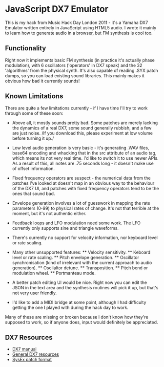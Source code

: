 # JavaScript DX7 Emulator

This is my hack from Music Hack Day London 2011 - it's a Yamaha DX7
Emulator written entirely in JavaScript using HTML5 audio. I wrote it
mainly to learn how to generate audio in a browser, but FM synthesis
is cool too.

## Functionality

Right now it implements basic FM synthesis (in practice it's actually
phase modulation), with 6 oscillators ('operators' in DX7 speak) and
the 32 'algorithms' from the physical synth. It's also capable of
reading .SYX patch dumps, so you can load existing sound
libraries. This mainly makes it obvious how bad it currently sounds!

## Known Limitations

There are quite a few limitations currently - if I have time I'll try
to work through some of these soon:

* Above all, it mostly sounds pretty bad. Some patches are merely
  lacking the dynamics of a real DX7, some sound generally rubbish,
  and a few are just noise. /If you download this, please experiment
  at low volume before turning it up./

* Low level audio generation is very basic - it's generating .WAV
  files, base64 encoding and whacking that in the src attribute of an
  audio tag, which means its not very real time. I'd like to switch it
  to use newer APIs. As a result of this, all notes are .75 seconds
  long - it doesn't make use of offset information. 

* Fixed frequency operators are suspect - the numerical data from the
  patches I've looked at doesn't map in an obvious way to the
  behaviour of the DX7 UI, and patches with fixed frequency operators
  tend to be the ones that sound bad.

* Envelope generation involves a lot of guesswork in mapping the rate
  parameters (0-99) to physical rates of change. It's not that
  terrible at the moment, but it's not authentic either.

* Feedback loops and LFO modulation need some work. The	LFO currently
  only supports sine and triangle waveforms.

* There's currently no support for velocity information, nor keyboard
  level or rate scaling.

* Many other unsupported features:
** Velocity sensitivity.
** Keboard level or rate scaling.
** Pitch envelope generation.
** Oscillator synchronisation (kind of irrelevant with the current approach to audio generation).
** Oscilaltor detune.
** Transposition.
** Pitch bend or modulation wheel.
** Portmanteau mode.

* A better patch editing UI would be nice. Right now you can edit the
  JSON in the text area and the synthesis routines will pick it up,
  but that's not very user friendly.

* I'd like to add a MIDI bridge at some point, although I had
  difficulty getting the one I played with during the hack day to
  work.

Many of these are missing or broken because I don't know how they're
supposed to work, so if anyone does, input would definitely be
appreciated.

## DX7 Resources

* [DX7 manual](http://ems.music.utexas.edu/docs/dx7-man.pdf)
* [General DX7 resources](http://www.abdn.ac.uk/~mth192/html/dx7.html)
* [SysEx patch format](http://www.abdn.ac.uk/~mth192/dx7/sysex-format.txt)
